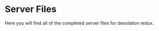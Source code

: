 Server Files
==================================

Here you will find all of the completed server files for desolation redux.